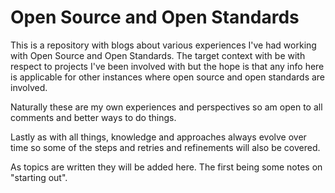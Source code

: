 # Open Source and Open Standards

This is a repository with blogs about various experiences I've had working with Open Source and Open Standards.
The target context with be with respect to projects I've been involved with but the hope is that any info here 
is applicable for other instances where open source and open standards are involved.

Naturally these are my own experiences and perspectives so am open to all comments and better ways to do things.

Lastly as with all things, knowledge and approaches always evolve over time so some of the steps and retries
and refinements will also be covered.

As topics are written they will be added here. The first being some notes on "starting out".
